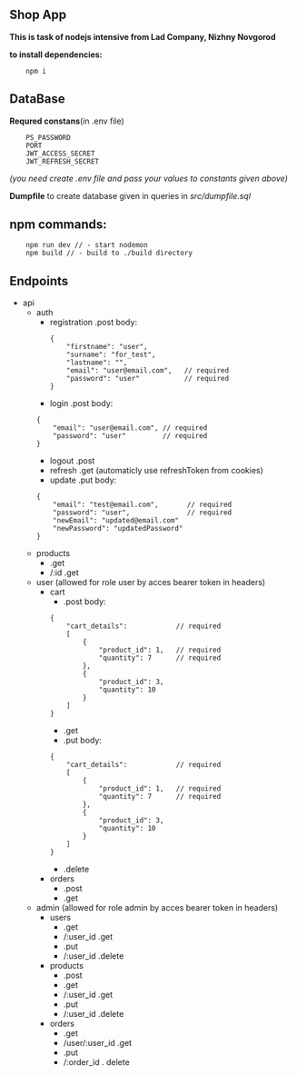 ## Shop App

**This is task of nodejs intensive from Lad Company, Nizhny Novgorod**


**to install dependencies:**
```
    npm i
```

## DataBase

**Requred constans**(in .env file)
```
    PS_PASSWORD
    PORT
    JWT_ACCESS_SECRET
    JWT_REFRESH_SECRET
```
*(you need create .env file and pass your values to constants given above)*

**Dumpfile** to create database given in queries in *src/dumpfile.sql*

## npm commands:
```
    npm run dev // - start nodemon
    npm build // - build to ./build directory
```

## Endpoints

- api
    - auth
        - registration .post body:
            ```
            {
                "firstname": "user",
                "surname": "for_test",
                "lastname": "",
                "email": "user@email.com",   // required
                "password": "user"           // required
            }
            ```
        - login .post body:
        ```
        {
            "email": "user@email.com", // required
            "password": "user"         // required
        }
        ```
        - logout .post
        - refresh .get (automaticly use refreshToken from cookies)
        - update .put body:
        ```
        {
            "email": "test@email.com",       // required
            "password": "user",              // required
            "newEmail": "updated@email.com"
            "newPassword": "updatedPassword"
        }
        ```
    - products
        - .get
        - /:id .get
    - user (allowed for role user by acces bearer token in headers)
        - cart
            - .post body:
            ```
            {
                "cart_details":            // required
                [
                    {
                        "product_id": 1,   // required
                        "quantity": 7      // required
                    },
                    {
                        "product_id": 3,
                        "quantity": 10
                    }
                ]
            }
            ```
            - .get
            - .put body:
            ```
            {
                "cart_details":            // required
                [
                    {
                        "product_id": 1,   // required
                        "quantity": 7      // required
                    },
                    {
                        "product_id": 3,
                        "quantity": 10
                    }
                ]
            }
            ```
            - .delete
        - orders
            - .post
            - .get
    - admin (allowed for role admin by acces bearer token in headers)
        - users
            - .get
            - /:user_id .get
            - .put
            - /:user_id .delete
        - products
            - .post
            - .get
            - /:user_id .get
            - .put
            - /:user_id .delete
        - orders
            - .get
            - /user/:user_id .get
            - .put
            - /:order_id . delete
